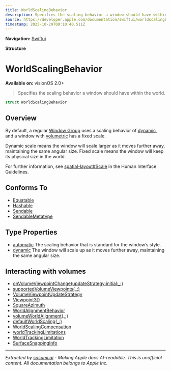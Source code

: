 ```yaml
---
title: WorldScalingBehavior
description: Specifies the scaling behavior a window should have within the world.
source: https://developer.apple.com/documentation/swiftui/worldscalingbehavior
timestamp: 2025-10-29T00:10:40.511Z
---
```


**Navigation:** [Swiftui](/documentation/swiftui)

**Structure**

# WorldScalingBehavior

**Available on:** visionOS 2.0+

> Specifies the scaling behavior a window should have within the world.

```swift
struct WorldScalingBehavior
```

## Overview

By default, a regular [Window Group](/documentation/swiftui/windowgroup) uses a scaling behavior of [dynamic](/documentation/swiftui/worldscalingbehavior/dynamic), and a window with [volumetric](/documentation/swiftui/windowstyle/volumetric) has a fixed scale.

Dynamic scale means the window will scale larger as it moves further away, maintaining the same angular size. Fixed scale means the window will keep its physical size in the world.

For further information, see [spatial-layout#Scale](/design/Human-Interface-Guidelines/spatial-layout) in the Human Interface Guidelines.

## Conforms To

- [Equatable](/documentation/Swift/Equatable)
- [Hashable](/documentation/Swift/Hashable)
- [Sendable](/documentation/Swift/Sendable)
- [SendableMetatype](/documentation/Swift/SendableMetatype)

## Type Properties

- [automatic](/documentation/swiftui/worldscalingbehavior/automatic) The scaling behavior that is standard for the window’s style.
- [dynamic](/documentation/swiftui/worldscalingbehavior/dynamic) The window will scale up as it moves further away, maintaining the same angular size.

## Interacting with volumes

- [onVolumeViewpointChange(updateStrategy:initial:_:)](/documentation/swiftui/view/onvolumeviewpointchange(updatestrategy:initial:_:))
- [supportedVolumeViewpoints(_:)](/documentation/swiftui/view/supportedvolumeviewpoints(_:))
- [VolumeViewpointUpdateStrategy](/documentation/swiftui/volumeviewpointupdatestrategy)
- [Viewpoint3D](/documentation/swiftui/viewpoint3d)
- [SquareAzimuth](/documentation/swiftui/squareazimuth)
- [WorldAlignmentBehavior](/documentation/swiftui/worldalignmentbehavior)
- [volumeWorldAlignment(_:)](/documentation/swiftui/scene/volumeworldalignment(_:))
- [defaultWorldScaling(_:)](/documentation/swiftui/scene/defaultworldscaling(_:))
- [WorldScalingCompensation](/documentation/swiftui/worldscalingcompensation)
- [worldTrackingLimitations](/documentation/swiftui/environmentvalues/worldtrackinglimitations)
- [WorldTrackingLimitation](/documentation/swiftui/worldtrackinglimitation)
- [SurfaceSnappingInfo](/documentation/swiftui/surfacesnappinginfo)

---

*Extracted by [sosumi.ai](https://sosumi.ai) - Making Apple docs AI-readable.*
*This is unofficial content. All documentation belongs to Apple Inc.*
